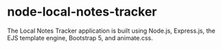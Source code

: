 # node-local-notes-tracker
The Local Notes Tracker application is built using Node.js, Express.js, the EJS template engine, Bootstrap 5, and animate.css.
